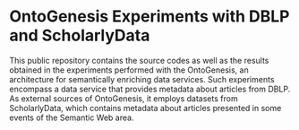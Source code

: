 # OntoGenesis Experiments with DBLP and ScholarlyData
This public repository contains the source codes as well as the results obtained in the experiments performed with the OntoGenesis, an architecture for semantically enriching data services.
Such experiments encompass a data service that provides metadata about articles from DBLP. As external sources of OntoGenesis, it employs datasets from ScholarlyData, which contains metadata about articles presented in some events of the Semantic Web area.
